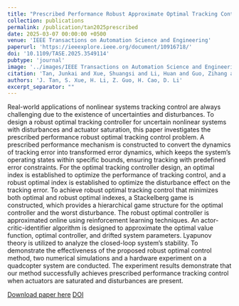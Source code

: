 ```yaml
---
title: "Prescribed Performance Robust Approximate Optimal Tracking Control Via Stackelberg Game"
collection: publications
permalink: /publication/tan2025prescribed
date: 2025-03-07 00:00:00 +0500
venue: 'IEEE Transactions on Automation Science and Engineering'
paperurl: 'https://ieeexplore.ieee.org/document/10916718/'
doi: '10.1109/TASE.2025.3549114'
pubtype: 'journal'
image: '../images/IEEE Transactions on Automation Science and Engineering.jpg'
citation: 'Tan, Junkai and Xue, Shuangsi and Li, Huan and Guo, Zihang and Cao, Hui and Li, Dongyu (2025). Prescribed Performance Robust Approximate Optimal Tracking Control Via Stackelberg Game. IEEE Transactions on Automation Science and Engineering.'
authors: 'J. Tan, S. Xue, H. Li, Z. Guo, H. Cao, D. Li'
excerpt_separator: ""
---
```

Real-world applications of nonlinear systems tracking control are always challenging due to the existence of uncertainties and disturbances. To design a robust optimal tracking controller for uncertain nonlinear systems with disturbances and actuator saturation, this paper investigates the prescribed performance robust optimal tracking control problem. A prescribed performance mechanism is constructed to convert the dynamics of tracking error into transformed error dynamics, which keeps the system’s operating states within specific bounds, ensuring tracking with predefined error constraints. For the optimal tracking controller design, an optimal index is established to optimize the performance of tracking control, and a robust optimal index is established to optimize the disturbance effect on the tracking error. To achieve robust optimal tracking control that minimizes both optimal and robust optimal indexes, a Stackelberg game is constructed, which provides a hierarchical game structure for the optimal controller and the worst disturbance. The robust optimal controller is approximated online using reinforcement learning techniques. An actor-critic-identifier algorithm is designed to approximate the optimal value function, optimal controller, and drifted system parameters. Lyapunov theory is utilized to analyze the closed-loop system’s stability. To demonstrate the effectiveness of the proposed robust optimal control method, two numerical simulations and a hardware experiment on a quadcopter system are conducted. The experiment results demonstrate that our method successfully achieves prescribed performance tracking control when actuators are saturated and disturbances are present.

[Download paper here](https://ieeexplore.ieee.org/document/10916718/)
[DOI](10.1109/TASE.2025.3549114)